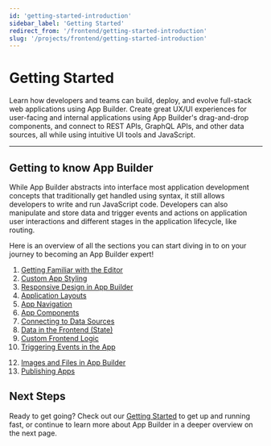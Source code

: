 ```yaml
---
id: 'getting-started-introduction'
sidebar_label: 'Getting Started'
redirect_from: '/frontend/getting-started-introduction'
slug: '/projects/frontend/getting-started-introduction'
---
```


# Getting Started

Learn how developers and teams can build, deploy, and evolve full-stack web applications using App Builder. Create great UX/UI experiences for user-facing and internal applications using App Builder's drag-and-drop components, and connect to REST APIs, GraphQL APIs, and other data sources, all while using intuitive UI tools and JavaScript.

---

## Getting to know App Builder

While App Builder abstracts into interface most application development concepts that traditionally get handled using syntax, it still allows developers to write and run JavaScript code. Developers can also manipulate and store data and trigger events and actions on application user interactions and different stages in the application lifecycle, like routing.

Here is an overview of all the sections you can start diving in to on your journey to becoming an App Builder expert!

1. [Getting Familiar with the Editor](/projects/frontend/getting-started-what-is-app-builder.md)
2. [Custom App Styling](/projects/frontend/custom-app-styling-introduction.md)
3. [Responsive Design in App Builder](/projects/frontend/responsive-design-in-app-builder-introduction.md)
4. [Application Layouts](/projects/frontend/application-layouts-introduction.md)
5. [App Navigation](/projects/frontend/app-navigation-introduction.md)
6. [App Components](/projects/frontend/app-components/introduction)
7. [Connecting to Data Sources](/projects/frontend/connecting-to-data-sources-introduction.md)
8. [Data in the Frontend (State)](/projects/frontend/data-in-the-frontend-introduction.md)
9. [Custom Frontend Logic](/projects/frontend/custom-frontend-logic-introduction.md)
10. [Triggering Events in the App](/projects/frontend/triggering-events-in-the-app-introduction.md)
<!--11. Authenticating App Users - **Docs coming soon...** -->
12. [Images and Files in App Builder](/projects/frontend/images-and-files-in-app-builder-introduction.md)
13. [Publishing Apps](/projects/frontend/publishing-apps-introduction.md)
<!-- 14. Global App Settings - **Docs coming soon...** -->

## Next Steps

Ready to get going? Check out our [Getting Started](/projects/frontend/getting-started-building-fullstack-gotomarket-apps-on-8base.md) to get up and running fast, or continue to learn more about App Builder in a deeper overview on the next page.
